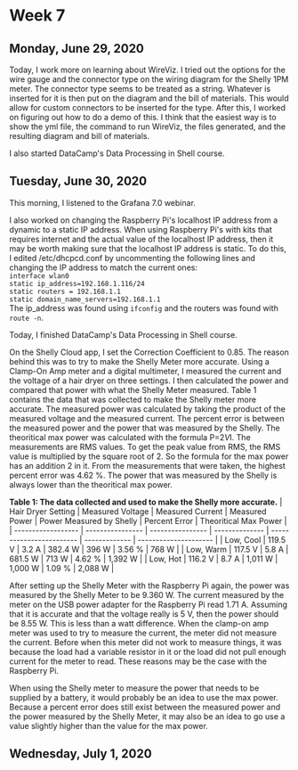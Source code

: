 # Week 7

## Monday, June 29, 2020

Today, I work more on learning about WireViz. I tried out the options for the wire gauge and the connector type on the wiring diagram for the Shelly 1PM meter. The connector type seems to be treated as a string. Whatever is inserted for it is then put on the diagram and the bill of materials. This would allow for custom connectors to be inserted for the type. After this, I worked on figuring out how to do a demo of this. I think that the easiest way is to show the yml file, the command to run WireViz, the files generated, and the resulting diagram and bill of materials.

I also started DataCamp's Data Processing in Shell course.

## Tuesday, June 30, 2020

This morning, I listened to the Grafana 7.0 webinar. 

I also worked on changing the Raspberry Pi's localhost IP address from a dynamic to a static IP address. When using Raspberry Pi's with kits that requires internet and the actual value of the localhost IP address, then it may be worth making sure that the localhost IP address is static. To do this, I edited /etc/dhcpcd.conf by uncommenting the following lines and changing the IP address to match the current ones: <br>
    `interface wlan0` <br>
    `static ip_address=192.168.1.116/24` <br>
    `static routers = 192.168.1.1` <br>
    `static domain_name_servers=192.168.1.1` <br>
The ip_address was found using `ifconfig` and the routers was found with `route -n`. 

Today, I finished DataCamp's Data Processing in Shell course.

On the Shelly Cloud app, I set the Correction Coefficient to 0.85. The reason behind this was to try to make the Shelly Meter more accurate. Using a Clamp-On Amp meter and a digital multimeter, I measured the current and the voltage of a hair dryer on three settings. I then calculated the power and compared that power with what the Shelly Meter measured. Table 1 contains the data that was collected to make the Shelly meter more accurate. The measured power was calculated by taking the product of the measured voltage and the measured current. The percent error is between the measured power and the power that was measured by the Shelly. The theoritical max power was calculated with the formula P=2*V*I. The measurements are RMS values. To get the peak value from RMS, the RMS value is multiplied by the square root of 2. So the formula for the max power has an addition 2 in it. From the measurements that were taken, the highest percent error was 4.62 %. The power that was measured by the Shelly is always lower than the theoritical max power. 

**Table 1: The data collected and used to make the Shelly more accurate.**
| Hair Dryer Setting | Measured Voltage | Measured Current | Measured Power | Power Measured by Shelly | Percent Error | Theoritical Max Power | 
| ------------------ | ---------------- | ---------------- | -------------- | ------------------------ | ------------- | --------------------- | 
|     Low, Cool      |     119.5 V      |      3.2 A       |    382.4 W     |           396 W          |     3.56 %    |        768 W          | 
|     Low, Warm      |     117.5 V      |      5.8 A       |    681.5 W     |           713 W          |     4.62 %    |        1,392 W        | 
|     Low, Hot       |     116.2 V      |      8.7 A       |    1,011 W     |          1,000 W         |     1.09 %    |        2,088 W        | 

After setting up the Shelly Meter with the Raspberry Pi again, the power was measured by the Shelly Meter to be 9.360 W. The current measured by the meter on the USB power adapter for the Raspberry Pi read 1.71 A. Assuming that it is accurate and that the voltage really is 5 V, then the power should be 8.55 W. This is less than a watt difference. When the clamp-on amp meter was used to try to measure the current, the meter did not measure the current. Before when this meter did not work to measure things, it was because the load had a variable resistor in it or the load did not pull enough current for the meter to read. These reasons may be the case with the Raspberry Pi. 

When using the Shelly meter to measure the power that needs to be supplied by a battery, it would probably be an idea to use the max power. Because a percent error does still exist between the measured power and the power measured by the Shelly Meter, it may also be an idea to go use a value slightly higher than the value for the max power. 


## Wednesday, July 1, 2020






